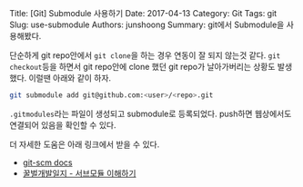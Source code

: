 Title: [Git] Submodule 사용하기
Date: 2017-04-13
Category: Git
Tags: git
Slug: use-submodule
Authors: junshoong
Summary: git에서 Submodule을 사용해봤다.

단순하게 git repo안에서 `git clone`을 하는 경우 연동이 잘 되지 않는것 같다. `git checkout`등을 하면서 git repo안에 clone 했던 git repo가 날아가버리는 상황도 발생했다. 이럴땐 아래와 같이 하자.
```bash
git submodule add git@github.com:<user>/<repo>.git
```
`.gitmodules`라는 파일이 생성되고 submodule로 등록되었다. push하면 웹상에서도 연결되어 있음을 확인할 수 있다.

더 자세한 도움은 아래 링크에서 받을 수 있다.
- [git-scm docs](https://git-scm.com/book/ko/v2/Git-%EB%8F%84%EA%B5%AC-%EC%84%9C%EB%B8%8C%EB%AA%A8%EB%93%88)
- [꿀벌개발일지 - 서브모듈 이해하기](http://ohgyun.com/711)

